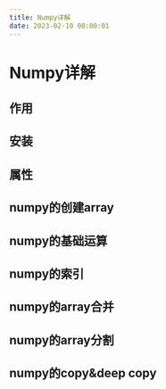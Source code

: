 ```yaml
---
title: Numpy详解
date: 2023-02-10 00:00:01
---
```


# Numpy详解

## 作用

## 安装

## 属性

## numpy的创建array

## numpy的基础运算

## numpy的索引

## numpy的array合并

## numpy的array分割

## numpy的copy&deep copy



